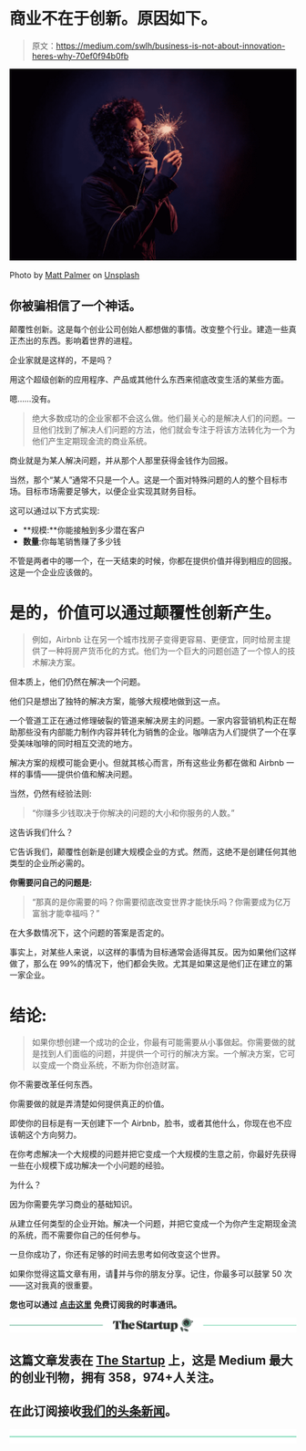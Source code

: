 # 商业不在于创新。原因如下。

> 原文：<https://medium.com/swlh/business-is-not-about-innovation-heres-why-70ef0f94b0fb>

![](img/c990e7ed97a69a96d0693c264ac0ee6b.png)

Photo by [Matt Palmer](https://unsplash.com/photos/iPum7Ket2jo?utm_source=unsplash&utm_medium=referral&utm_content=creditCopyText) on [Unsplash](https://unsplash.com/search/photos/innovation?utm_source=unsplash&utm_medium=referral&utm_content=creditCopyText)

## 你被骗相信了一个神话。

颠覆性创新。这是每个创业公司创始人都想做的事情。改变整个行业。建造一些真正杰出的东西。影响着世界的进程。

企业家就是这样的，不是吗？

用这个超级创新的应用程序、产品或其他什么东西来彻底改变生活的某些方面。

嗯……没有。

> 绝大多数成功的企业家都不会这么做。他们最关心的是解决人们的问题。一旦他们找到了解决人们问题的方法，他们就会专注于将该方法转化为一个为他们产生定期现金流的商业系统。

商业就是为某人解决问题，并从那个人那里获得金钱作为回报。

当然，那个“某人”通常不只是一个人。这是一个面对特殊问题的人的整个目标市场。目标市场需要足够大，以便企业实现其财务目标。

这可以通过以下方式实现:

*   **规模:**你能接触到多少潜在客户
*   **数量**:你每笔销售赚了多少钱

不管是两者中的哪一个，在一天结束的时候，你都在提供价值并得到相应的回报。这是一个企业应该做的。

# 是的，价值可以通过颠覆性创新产生。

> 例如，Airbnb 让在另一个城市找房子变得更容易、更便宜，同时给房主提供了一种将房产货币化的方式。他们为一个巨大的问题创造了一个惊人的技术解决方案。

但本质上，他们仍然在解决一个问题。

他们只是想出了独特的解决方案，能够大规模地做到这一点。

一个管道工正在通过修理破裂的管道来解决房主的问题。一家内容营销机构正在帮助那些没有内部能力制作内容并转化为销售的企业。咖啡店为人们提供了一个在享受美味咖啡的同时相互交流的地方。

解决方案的规模可能会更小。但就其核心而言，所有这些业务都在做和 Airbnb 一样的事情——提供价值和解决问题。

当然，仍然有经验法则:

> “你赚多少钱取决于你解决的问题的大小和你服务的人数。”

这告诉我们什么？

它告诉我们，颠覆性创新是创建大规模企业的方式。然而，这绝不是创建任何其他类型的企业所必需的。

**你需要问自己的问题是:**

> “那真的是你需要的吗？你需要彻底改变世界才能快乐吗？你需要成为亿万富翁才能幸福吗？”

在大多数情况下，这个问题的答案是否定的。

事实上，对某些人来说，以这样的事情为目标通常会适得其反。因为如果他们这样做了，那么在 99%的情况下，他们都会失败。尤其是如果这是他们正在建立的第一家企业。

# 结论:

> 如果你想创建一个成功的企业，你最有可能需要从小事做起。你需要做的就是找到人们面临的问题，并提供一个可行的解决方案。一个解决方案，它可以变成一个商业系统，不断为你创造财富。

你不需要改革任何东西。

你需要做的就是弄清楚如何提供真正的价值。

即使你的目标是有一天创建下一个 Airbnb，脸书，或者其他什么，你现在也不应该朝这个方向努力。

在你考虑解决一个大规模的问题并把它变成一个大规模的生意之前，你最好先获得一些在小规模下成功解决一个小问题的经验。

为什么？

因为你需要先学习商业的基础知识。

从建立任何类型的企业开始。解决一个问题，并把它变成一个为你产生定期现金流的系统，而不需要你自己的任何参与。

一旦你成功了，你还有足够的时间去思考如何改变这个世界。

如果你觉得这篇文章有用，请👏并与你的朋友分享。记住，你最多可以鼓掌 50 次——这对我真的很重要。

**您也可以通过** [**点击这里**](https://mailchi.mp/b0d1e1fba452/struggle-first-thrive-later) **免费订阅我的时事通讯。**

[![](img/308a8d84fb9b2fab43d66c117fcc4bb4.png)](https://medium.com/swlh)

## 这篇文章发表在 [The Startup](https://medium.com/swlh) 上，这是 Medium 最大的创业刊物，拥有 358，974+人关注。

## 在此订阅接收[我们的头条新闻](http://growthsupply.com/the-startup-newsletter/)。

[![](img/b0164736ea17a63403e660de5dedf91a.png)](https://medium.com/swlh)